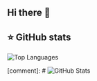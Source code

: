 ## Hi there 👋

## ⭐ GitHub stats

![Top Languages](https://github-readme-stats.vercel.app/api/top-langs/?username=1floppa3&theme=dracula&layout=compact&hide_border=true&bg_color=00000000)

[comment]: # ![GitHub Stats](https://github-readme-stats.vercel.app/api?username=1floppa3&count_private=true&show_icons=true&theme=dracula&hide_border=true&bg_color=00000000)

